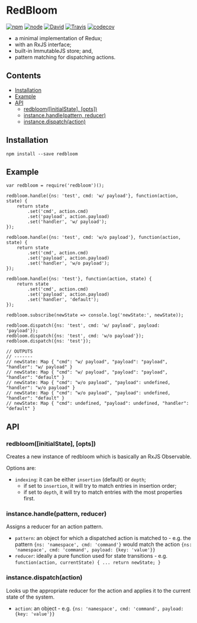 # RedBloom

[![npm](https://img.shields.io/npm/v/redbloom.svg?maxAge=2592000)](https://npmjs.com/package/redbloom) [![node](https://img.shields.io/node/v/redbloom.svg?maxAge=2592000)](https://npmjs.com/package/redbloom) [![David](https://img.shields.io/david/eq8/redbloom.svg?maxAge=2592000)](https://david-dm.org/eq8/redbloom) [![Travis](https://travis-ci.org/eq8/redbloom.svg?branch=master)](https://travis-ci.org/eq8/redbloom) [![codecov](https://codecov.io/gh/eq8/redbloom/branch/master/graph/badge.svg)](https://codecov.io/gh/eq8/redbloom)

- a minimal implementation of Redux;
- with an RxJS interface;
- built-in ImmutableJS store; and,
- pattern matching for dispatching actions.

<!-- START doctoc generated TOC please keep comment here to allow auto update -->
<!-- DON'T EDIT THIS SECTION, INSTEAD RE-RUN doctoc TO UPDATE -->
## Contents

- [Installation](#installation)
- [Example](#example)
- [API](#api)
  - [redbloom([initialState], [opts])](#redbloominitialstate-opts)
  - [instance.handle(pattern, reducer)](#instancehandlepattern-reducer)
  - [instance.dispatch(action)](#instancedispatchaction)

<!-- END doctoc generated TOC please keep comment here to allow auto update -->


## Installation

```
npm install --save redbloom
```

## Example

```
var redbloom = require('redbloom')();

redbloom.handle({ns: 'test', cmd: 'w/ payload'}, function(action, state) {
	return state
		.set('cmd', action.cmd)
		.set('payload', action.payload)
		.set('handler', 'w/ payload');
});

redbloom.handle({ns: 'test', cmd: 'w/o payload'}, function(action, state) {
	return state
		.set('cmd', action.cmd)
		.set('payload', action.payload)
		.set('handler', 'w/o payload');
});

redbloom.handle({ns: 'test'}, function(action, state) {
	return state
		.set('cmd', action.cmd)
		.set('payload', action.payload)
		.set('handler', 'default');
});

redbloom.subscribe(newState => console.log('newState:', newState));

redbloom.dispatch({ns: 'test', cmd: 'w/ payload', payload: 'payload'});
redbloom.dispatch({ns: 'test', cmd: 'w/o payload'});
redbloom.dispatch({ns: 'test'});

// OUTPUTS
// -------
// newState: Map { "cmd": "w/ payload", "payload": "payload", "handler": "w/ payload" }
// newState: Map { "cmd": "w/ payload", "payload": "payload", "handler": "default" }
// newState: Map { "cmd": "w/o payload", "payload": undefined, "handler": "w/o payload" }
// newState: Map { "cmd": "w/o payload", "payload": undefined, "handler": "default" }
// newState: Map { "cmd": undefined, "payload": undefined, "handler": "default" }
```

## API

### redbloom([initialState], [opts])

Creates a new instance of redbloom which is basically an RxJS Observable.

Options are:

* `indexing`: it can be either `insertion` (default) or `depth`;
  - if set to `insertion`, it will try to match entries in insertion order;
  - if set to `depth`, it will try to match entries with the most
  properties first.

### instance.handle(pattern, reducer)

Assigns a reducer for an action pattern.

* `pattern`: an object for which a dispatched action is matched to - e.g. the pattern `{ns: 'namespace', cmd: 'command'}` would match the action `{ns: 'namespace', cmd: 'command', payload: {key: 'value'}}`
* `reducer`: ideally a pure function used for state transitions - e.g. `function(action, currentState) { ... return newState; }`

### instance.dispatch(action)

Looks up the appropriate reducer for the action and applies it to the current state of the system.

* `action`: an object - e.g. `{ns: 'namespace', cmd: 'command', payload: {key: 'value'}}`
